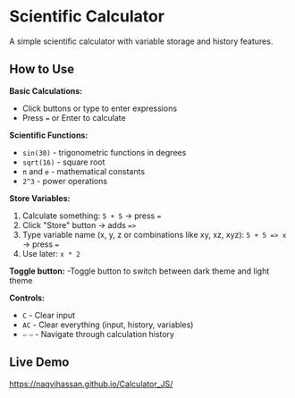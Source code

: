 # Scientific Calculator

A simple scientific calculator with variable storage and history features.

## How to Use

**Basic Calculations:**
- Click buttons or type to enter expressions
- Press `=` or Enter to calculate

**Scientific Functions:**
- `sin(30)` - trigonometric functions in degrees
- `sqrt(16)` - square root
- `π` and `e` - mathematical constants
- `2^3` - power operations

**Store Variables:**
1. Calculate something: `5 + 5` → press `=`
2. Click "Store" button → adds ` => `
3. Type variable name (x, y, z or combinations like xy, xz, xyz): `5 + 5 => x` → press `=`
4. Use later: `x * 2`

**Toggle button:**
-Toggle button to switch between dark theme and light theme

**Controls:**
- `C` - Clear input
- `AC` - Clear everything (input, history, variables)
- `⇦` `⇨` - Navigate through calculation history

## Live Demo
https://naqvihassan.github.io/Calculator_JS/
